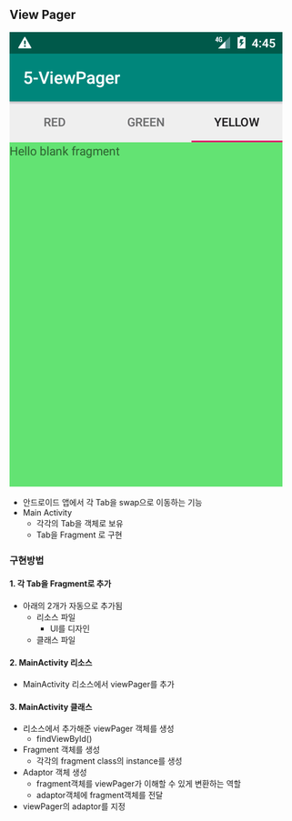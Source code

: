 
## View Pager

<img src="img.png">

* 안드로이드 앱에서 각 Tab을 swap으로 이동하는 기능
* Main Activity
	* 각각의 Tab을 객체로 보유
	* Tab을 Fragment 로 구현

### 구현방법

#### 1. 각 Tab을 Fragment로 추가 

* 아래의 2개가 자동으로 추가됨
	* 리소스 파일
		* UI를 디자인
	* 클래스 파일

#### 2. MainActivity 리소스

* MainActivity 리소스에서 viewPager를 추가

#### 3. MainActivity 클래스

* 리소스에서 추가해준 viewPager 객체를 생성
	* findViewById()
* Fragment 객체를 생성
	* 각각의 fragment class의 instance를 생성
* Adaptor 객체 생성
	* fragment객체를 viewPager가 이해할 수 있게 변환하는 역할
	* adaptor객체에 fragment객체를 전달
* viewPager의 adaptor를 지정	


